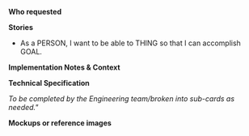 **Who requested**

**Stories**
- As a PERSON, I want to be able to THING so that I can accomplish GOAL.

**Implementation Notes & Context**

**Technical Specification**

_To be completed by the Engineering team/broken into sub-cards as needed."_

**Mockups or reference images**
